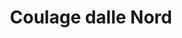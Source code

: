 ---
layout: album
img_path: 200
name: coulage-dalle-nord
title: Coulage dalle Nord
desc: Nous avons coulé enfin coulé la dalle
thumb: 12.jpg
auto_increment:
    size: 19
images:
---
